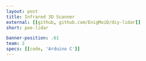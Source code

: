 ```yaml
---
layout: post
title: Infrared 3D Scanner
external: [[github, github.com/EnigMoiD/diy-lidar]]
short: poe-lidar

banner-position: .61
team: 2
specs: [[code, 'Arduino C']]
---
```

